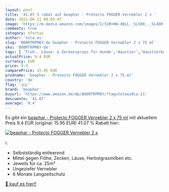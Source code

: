 ```yaml
---
layout: post
title: '41.07 % rabat auf beaphar - Protecto FOGGER Vernebler 2 x '
date: 2021-06-11 08:03:47
image: 'https://m.media-amazon.com/images/I/51R+HW-d0LL._SL500_._SL400_.jpg'
comments: true
category: ofertas
author: 'tole.es'
slug: 'B00RTRPM6Y-de beaphar - Protecto FOGGER Vernebler 2 x 75 ml'
sku: 'B00RTRPM6Y-de'
tags: [ 'Floh-, Läuse- & Zeckensprays für Hunde','Haustier','Haustierbedarf','Hundebedarf','Ungezieferschutz für Hunde','beaphar', ]
actualPrice: 9.4 EUR
currency: EUR
price: 9.4
comparePrice: 15.95 EUR
prodname: 'beaphar - Protecto FOGGER Vernebler 2 x 75 ml'
country: 'de'
flag: '🇩🇪'
brand: 'beaphar'
buyurl: 'https://www.amazon.de/dp/B00RTRPM6Y/?tag=tolees0ca-21'
descuento: '41.07'
average: '9.4'
---
```


Es gibt ein [beaphar - Protecto FOGGER Vernebler 2 x 75 ml](https://www.amazon.de/dp/B00RTRPM6Y/?tag=tolees0ca-21) mit aktuellem Preis 9.4 EUR (original: 15.95 EUR) 41.07 % Rabatt hier:

[![beaphar - Protecto FOGGER Vernebler 2 x ](https://m.media-amazon.com/images/I/51R+HW-d0LL._SL500_._SL400_.jpg)](https://www.amazon.de/dp/B00RTRPM6Y/?tag=tolees0ca-21)

ℹ️:

- Selbstständig entleerend
- Mittel gegen Flöhe, Zecken, Läuse, Herbstgrasmilben etc.
- Jeweils für ca. 25m²
- Ungeziefer Vernebler
- 6 Monate Langzeitschutz

[🛒 kauf es hier!!](https://www.amazon.de/dp/B00RTRPM6Y/?tag=tolees0ca-21)
